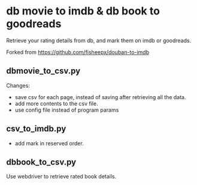 # db movie to imdb & db book to goodreads

Retrieve your rating details from db, and mark them on imdb or goodreads.

Forked from https://github.com/fisheepx/douban-to-imdb

## dbmovie_to_csv.py
Changes:
- save csv for each page, instead of saving after retrieving all the data.
- add more contents to the csv file.
- use config file instead of program params

## csv_to_imdb.py
- add mark in reserved order.

## dbbook_to_csv.py
Use webdriver to retrieve rated book details.